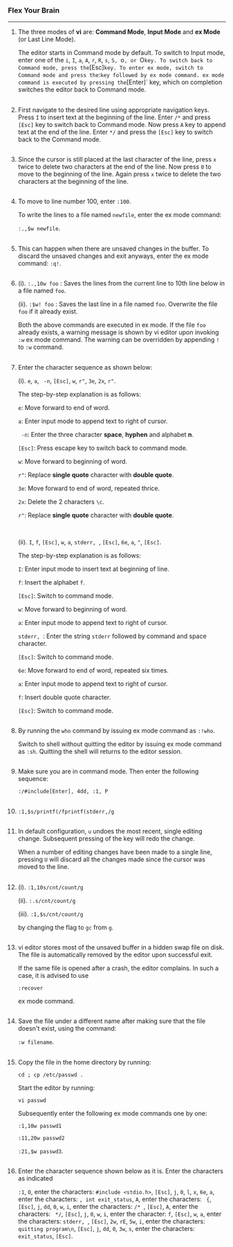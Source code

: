 ### Flex Your Brain

---

01. The three modes of **vi** are: **Command Mode**, **Input Mode** and **ex Mode** (or Last Line Mode).

    The editor starts in Command mode by default. To switch to Input mode, enter one of the `i`, `I`, `a`, `A`, `r`, `R`, `s`, `S, `o`, or `O` key. To switch back to Command mode, press the `[Esc]` key. To enter ex mode, switch to Command mode and press the `:` key followed by ex mode command. ex mode command is executed by pressing the `[Enter]` key, which on completion switches the editor back to Command mode.

##

02. First navigate to the desired line using appropriate navigation keys. Press `I` to insert text at the beginning of the line. Enter `/*` and press `[Esc]` key to switch back to Command mode. Now press `A` key to append text at the end of the line. Enter `*/` and press the `[Esc]` key to switch back to the Command mode.

##

03. Since the cursor is still placed at the last character of the line, press `x` twice to delete two characters at the end of the line. Now press `0` to move to the beginning of the line. Again press `x` twice to delete the two characters at the beginning of the line.

##

04. To move to line number 100, enter `:100`.

    To write the lines to a file named `newfile`, enter the ex mode command:

    `:.,$w newfile`.

##

05. This can happen when there are unsaved changes in the buffer. To discard the unsaved changes and exit anyways, enter the ex mode command: `:q!`.

##

06. (i). `:.,10w foo` : Saves the lines from the current line to 10th line below in a file named `foo`.

    (ii). `:$w! foo` : Saves the last line in a file named `foo`. Overwrite the file `foo` if it already exist.

    Both the above commands are executed in ex mode. If the file `foo` already exists, a warning message is shown by vi editor upon invoking `:w` ex mode command. The warning can be overridden by appending `!` to `:w` command.

##

07. Enter the character sequence as shown below:

    (i). `e`, `a`, ` -n`, `[Esc]`, `w`, `r"`, `3e`, `2x`, `r"`.

    The step-by-step explanation is as follows:

    `e`: Move forward to end of word.

    `a`: Enter input mode to append text to right of cursor.

    ` -n`: Enter the three character **space**, **hyphen** and alphabet **n**.

    `[Esc]`: Press escape key to switch back to command mode.

    `w`: Move forward to beginning of word.

    `r"`: Replace **single quote** character with **double quote**.

    `3e`: Move forward to end of word, repeated thrice.

    `2x`: Delete the 2 characters `\c`.

    `r"`: Replace **single quote** character with **double quote**.

    <br/>

    (ii). `I`, `f`, `[Esc]`, `w`, `a`, `stderr, `, `[Esc]`, `6e`, `a`, `"`, `[Esc]`.

    The step-by-step explanation is as follows:

    `I`: Enter input mode to insert text at beginning of line.

    `f`: Insert the alphabet `f`.

    `[Esc]`: Switch to command mode.

    `w`: Move forward to beginning of word.

    `a`: Enter input mode to append text to right of cursor.

    `stderr, `: Enter the string `stderr` followed by command and space character.

    `[Esc]`: Switch to command mode.

    `6e`: Move forward to end of word, repeated six times.

    `a`: Enter input mode to append text to right of cursor.

    `f`: Insert double quote character.

    `[Esc]`: Switch to command mode.

##

08. By running the `who` command by issuing ex mode command as `:!who`.

    Switch to shell without quitting the editor by issuing ex mode command as `:sh`. Quitting the shell will returns to the editor session.

##

09. Make sure you are in command mode. Then enter the following sequence:

    `:/#include[Enter], 4dd, :1, P`

##

10. `:1,$s/printf(/fprintf(stderr,/g`

##

11. In default configuration, `u` undoes the most recent, single editing change. Subsequent pressing of the key will redo the change.

    When a number of editing changes have been made to a single line, pressing `U` will discard all the changes made since the cursor was moved to the line.

##

12. (i). `:1,10s/cnt/count/g`

    (ii). `:.s/cnt/count/g`

    (iii). `:1,$s/cnt/count/g`

    by changing the flag to `gc` from `g`.

##

13. vi editor stores most of the unsaved buffer in a hidden swap file on disk. The file is automatically removed by the editor upon successful exit.

    If the same file is opened after a crash, the editor complains. In such a case, it is advised to use

    `:recover`

    ex mode command.

##

14. Save the file under a different name after making sure that the file doesn't exist, using the command:

    `:w filename`.

##

15. Copy the file in the home directory by running:

    `cd ; cp /etc/passwd .`

    Start the editor by running:

    `vi passwd`

    Subsequently enter the following ex mode commands one by one:

    `:1,10w passwd1`

    `:11,20w passwd2`

    `:21,$w passwd3`.

##

16. Enter the character sequence shown below as it is. Enter the characters as indicated

    `:1`, `O`, enter the characters: `#include <stdio.h>`, `[Esc]`, `j`, `0`, `l`, `x`, `6e`, `a`, enter the characters: `, int exit_status`, `A`, enter the characters: ` {`, `[Esc]`, `j`, `dd`, `0`, `w`, `i`, enter the characters: `/* `, `[Esc]`, `A`, enter the characters: ` */`, `[Esc]`, `j`, `0`, `w`, `i`, enter the character: `f`, `[Esc]`, `w`, `a`, enter the characters: `stderr, `, `[Esc]`, `2w`, `rE`, `5w`, `i`, enter the characters: `quitting program\n`, `[Esc]`, `j`, `dd`, `0`, `3w`, `s`, enter the characters: `exit_status`, `[Esc]`.

##
